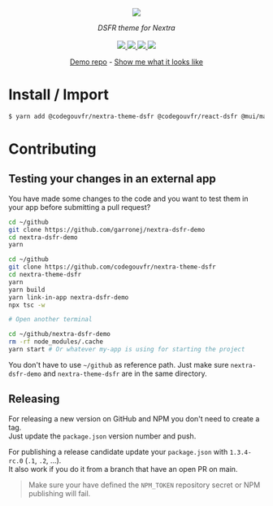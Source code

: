 <p align="center">
    <img src="https://user-images.githubusercontent.com/6702424/80216211-00ef5280-863e-11ea-81de-59f3a3d4b8e4.png">  
</p>
<p align="center">
    <i>DSFR theme for Nextra</i>
    <br>
    <br>
    <a href="https://github.com/codegouvfr/nextra-theme-dsfr/actions">
      <img src="https://github.com/codegouvfr/nextra-theme-dsfr/workflows/ci/badge.svg?branch=main">
    </a>
    <a href="https://bundlephobia.com/package/nextra-theme-dsfr">
      <img src="https://img.shields.io/bundlephobia/minzip/nextra-theme-dsfr">
    </a>
    <a href="https://www.npmjs.com/package/nextra-theme-dsfr">
      <img src="https://img.shields.io/npm/dw/nextra-theme-dsfr">
    </a>
    <a href="https://github.com/codegouvfr/nextra-theme-dsfr/blob/main/LICENSE">
      <img src="https://img.shields.io/npm/l/nextra-theme-dsfr">
    </a>
</p>
<p align="center">
  <a href="https://github.com/garronej/nextra-dsfr-demo">Demo repo</a>
  -
  <a href="https://nextra.react-dsfr.fr">Show me what it looks like</a>
</p>

# Install / Import

```bash
$ yarn add @codegouvfr/nextra-theme-dsfr @codegouvfr/react-dsfr @mui/material @emotion/styled @emotion/react @emotion/server
```

# Contributing

## Testing your changes in an external app

You have made some changes to the code and you want to test them
in your app before submitting a pull request?

```bash
cd ~/github
git clone https://github.com/garronej/nextra-dsfr-demo
cd nextra-dsfr-demo
yarn

cd ~/github
git clone https://github.com/codegouvfr/nextra-theme-dsfr
cd nextra-theme-dsfr
yarn
yarn build
yarn link-in-app nextra-dsfr-demo
npx tsc -w

# Open another terminal

cd ~/github/nextra-dsfr-demo
rm -rf node_modules/.cache
yarn start # Or whatever my-app is using for starting the project
```

You don't have to use `~/github` as reference path. Just make sure `nextra-dsfr-demo` and `nextra-theme-dsfr`
are in the same directory.

## Releasing

For releasing a new version on GitHub and NPM you don't need to create a tag.  
Just update the `package.json` version number and push.

For publishing a release candidate update your `package.json` with `1.3.4-rc.0` (`.1`, `.2`, ...).  
It also work if you do it from a branch that have an open PR on main.

> Make sure your have defined the `NPM_TOKEN` repository secret or NPM publishing will fail.
